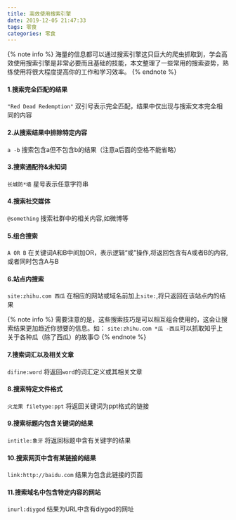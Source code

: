 ```yaml
---
title: 高效使用搜索引擎
date: 2019-12-05 21:47:33
tags: 零食
categories: 零食
---
```

{% note info %}
海量的信息都可以通过搜索引擎这只巨大的爬虫抓取到，学会高效使用搜索引擎是非常必要而且基础的技能，本文整理了一些常用的搜索姿势，熟练使用将很大程度提高你的工作和学习效率。
{% endnote %}

#### 1.搜索完全匹配的结果
`"Red Dead Redemption"` 双引号表示完全匹配，结果中仅出现与搜索文本完全相同的内容

#### 2.从搜索结果中排除特定内容
`a -b` 搜索包含a但不包含b的结果（注意a后面的空格不能省略）

#### 3.搜索通配符&未知词
`长城防*墙` 星号表示任意字符串

<!-- more -->

#### 4.搜索社交媒体
`@something` 搜索社群中的相关内容,如微博等

#### 5.组合搜索
`A OR B` 在关键词A和B中间加OR，表示逻辑“或”操作,将返回包含有A或者B的内容,或者同时包含A与B

#### 6.站点内搜索
`site:zhihu.com 西瓜` 在相应的网站或域名前加上`site:`,将只返回在该站点内的结果

{% note info %}
需要注意的是，这些搜索技巧是可以相互组合使用的，这会让搜索结果更加趋近你想要的信息。如：
`site:zhihu.com *瓜 -西瓜`可以抓取知乎上关于各种瓜（除了西瓜）的故事🙃
{% endnote %}

#### 7.搜索词汇以及相关文章
`difine:word` 将返回`word`的词汇定义或其相关文章

#### 8.搜索特定文件格式
`火龙果 filetype:ppt` 将返回关键词为ppt格式的链接

#### 9.搜索标题内包含关键词的结果
`intitle:象牙` 将返回标题中含有关键字的结果

#### 10.搜索网页中含有某链接的结果
`link:http://baidu.com` 结果为包含此链接的页面

#### 11.搜索域名中包含特定内容的网站
`inurl:diygod` 结果为URL中含有diygod的网址



